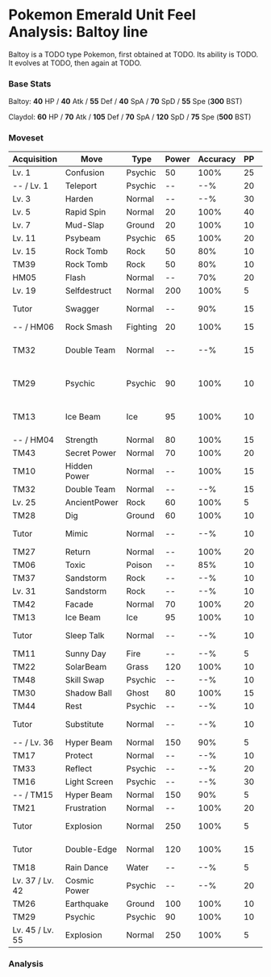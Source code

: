 # Pokemon Emerald Unit Feel Analysis: Baltoy line

Baltoy is a TODO type Pokemon, first obtained at TODO. Its ability is TODO. It evolves at TODO, then again at TODO.

### Base Stats

Baltoy: **40** HP / **40** Atk / **55** Def / **40** SpA / **70** SpD / **55** Spe (**300** BST)

Claydol: **60** HP / **70** Atk / **105** Def / **70** SpA / **120** SpD / **75** Spe (**500** BST)

### Moveset

|Acquisition    |Move        |Type    |Power|Accuracy|PP |Notes                    |
|---            |---         |---     |---  |---     |---|---                      |
|Lv. 1          |Confusion   |Psychic |50   |100%    |25 |                         |
|-- / Lv. 1     |Teleport    |Psychic |--   |--%     |20 |                         |
|Lv. 3          |Harden      |Normal  |--   |--%     |30 |                         |
|Lv. 5          |Rapid Spin  |Normal  |20   |100%    |40 |                         |
|Lv. 7          |Mud-Slap    |Ground  |20   |100%    |10 |                         |
|Lv. 11         |Psybeam     |Psychic |65   |100%    |20 |                         |
|Lv. 15         |Rock Tomb   |Rock    |50   |80%     |10 |                         |
|TM39           |Rock Tomb   |Rock    |50   |80%     |10 |                         |
|HM05           |Flash       |Normal  |--   |70%     |20 |                         |
|Lv. 19         |Selfdestruct|Normal  |200  |100%    |5  |                         |
|Tutor          |Swagger     |Normal  |--   |90%     |15 |Emerald only             |
|-- / HM06      |Rock Smash  |Fighting|20   |100%    |15 |                         |
|TM32           |Double Team |Normal  |--   |--%     |15 |Buy at Game Corner       |
|TM29           |Psychic     |Psychic |90   |100%    |10 |Buy at Game Corner       |
|TM13           |Ice Beam    |Ice     |95   |100%    |10 |Buy at Game Corner       |
|-- / HM04      |Strength    |Normal  |80   |100%    |15 |                         |
|TM43           |Secret Power|Normal  |70   |100%    |20 |                         |
|TM10           |Hidden Power|Normal  |--   |100%    |15 |                         |
|TM32           |Double Team |Normal  |--   |--%     |15 |                         |
|Lv. 25         |AncientPower|Rock    |60   |100%    |5  |                         |
|TM28           |Dig         |Ground  |60   |100%    |10 |                         |
|Tutor          |Mimic       |Normal  |--   |--%     |10 |Emerald only             |
|TM27           |Return      |Normal  |--   |100%    |20 |                         |
|TM06           |Toxic       |Poison  |--   |85%     |10 |                         |
|TM37           |Sandstorm   |Rock    |--   |--%     |10 |                         |
|Lv. 31         |Sandstorm   |Rock    |--   |--%     |10 |                         |
|TM42           |Facade      |Normal  |70   |100%    |20 |                         |
|TM13           |Ice Beam    |Ice     |95   |100%    |10 |                         |
|Tutor          |Sleep Talk  |Normal  |--   |--%     |10 |Emerald only             |
|TM11           |Sunny Day   |Fire    |--   |--%     |5  |                         |
|TM22           |SolarBeam   |Grass   |120  |100%    |10 |                         |
|TM48           |Skill Swap  |Psychic |--   |--%     |10 |                         |
|TM30           |Shadow Ball |Ghost   |80   |100%    |15 |                         |
|TM44           |Rest        |Psychic |--   |--%     |10 |                         |
|Tutor          |Substitute  |Normal  |--   |--%     |10 |Emerald only             |
|-- / Lv. 36    |Hyper Beam  |Normal  |150  |90%     |5  |                         |
|TM17           |Protect     |Normal  |--   |--%     |10 |                         |
|TM33           |Reflect     |Psychic |--   |--%     |20 |                         |
|TM16           |Light Screen|Psychic |--   |--%     |30 |                         |
|-- / TM15      |Hyper Beam  |Normal  |150  |90%     |5  |                         |
|TM21           |Frustration |Normal  |--   |100%    |20 |                         |
|Tutor          |Explosion   |Normal  |250  |100%    |5  |Emerald only             |
|Tutor          |Double-Edge |Normal  |120  |100%    |15 |Emerald only             |
|TM18           |Rain Dance  |Water   |--   |--%     |5  |                         |
|Lv. 37 / Lv. 42|Cosmic Power|Psychic |--   |--%     |20 |                         |
|TM26           |Earthquake  |Ground  |100  |100%    |10 |                         |
|TM29           |Psychic     |Psychic |90   |100%    |10 |                         |
|Lv. 45 / Lv. 55|Explosion   |Normal  |250  |100%    |5  |                         |

### Analysis